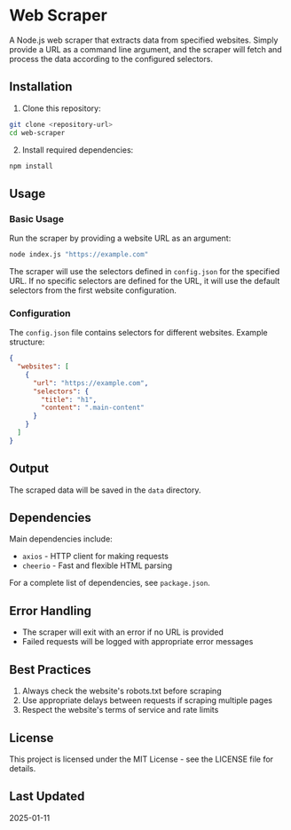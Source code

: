 # Web Scraper

A Node.js web scraper that extracts data from specified websites. Simply provide a URL as a command line argument, and the scraper will fetch and process the data according to the configured selectors.

## Installation

1. Clone this repository:
```bash
git clone <repository-url>
cd web-scraper
```

2. Install required dependencies:
```bash
npm install
```

## Usage

### Basic Usage

Run the scraper by providing a website URL as an argument:

```bash
node index.js "https://example.com"
```

The scraper will use the selectors defined in `config.json` for the specified URL. If no specific selectors are defined for the URL, it will use the default selectors from the first website configuration.

### Configuration

The `config.json` file contains selectors for different websites. Example structure:

```json
{
  "websites": [
    {
      "url": "https://example.com",
      "selectors": {
        "title": "h1",
        "content": ".main-content"
      }
    }
  ]
}
```

## Output

The scraped data will be saved in the `data` directory.

## Dependencies

Main dependencies include:
- `axios` - HTTP client for making requests
- `cheerio` - Fast and flexible HTML parsing

For a complete list of dependencies, see `package.json`.

## Error Handling

- The scraper will exit with an error if no URL is provided
- Failed requests will be logged with appropriate error messages

## Best Practices

1. Always check the website's robots.txt before scraping
2. Use appropriate delays between requests if scraping multiple pages
3. Respect the website's terms of service and rate limits

## License

This project is licensed under the MIT License - see the LICENSE file for details.

## Last Updated

2025-01-11
